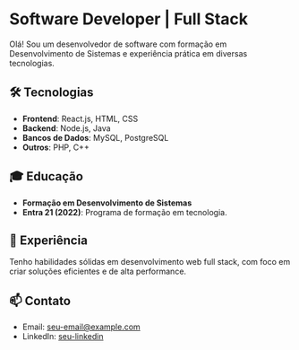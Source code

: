 <h1>Software Developer | Full Stack</h1>

<p>Olá! Sou um desenvolvedor de software com formação em Desenvolvimento de Sistemas e experiência prática em diversas tecnologias.</p>

<h2>🛠️ Tecnologias</h2>
<ul>
  <li><strong>Frontend</strong>: React.js, HTML, CSS</li>
  <li><strong>Backend</strong>: Node.js, Java</li>
  <li><strong>Bancos de Dados</strong>: MySQL, PostgreSQL</li>
  <li><strong>Outros</strong>: PHP, C++</li>
</ul>

<h2>🎓 Educação</h2>
<ul>
  <li><strong>Formação em Desenvolvimento de Sistemas</strong></li>

  <li><strong>Entra 21 (2022)</strong>: Programa de formação em tecnologia.</li>
</ul>

<h2>💼 Experiência</h2>
<p>Tenho habilidades sólidas em desenvolvimento web full stack, com foco em criar soluções eficientes e de alta performance.</p>

<h2>📫 Contato</h2>
<ul>
  <li>Email: <a href="mailto:gabriel.rover@hotmail.com">seu-email@example.com</a></li>
  <li>LinkedIn: <a href="https://www.linkedin.com/in/gabriel-rover" target="_blank">seu-linkedin</a></li>
</ul>
